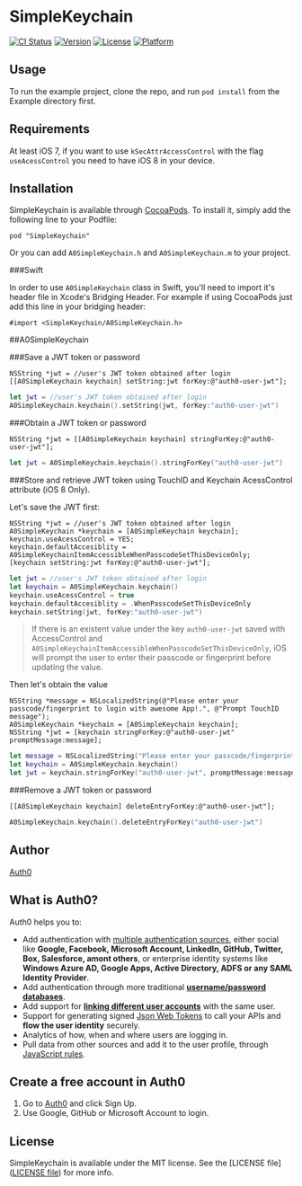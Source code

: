 # SimpleKeychain

[![CI Status](http://img.shields.io/travis/auth0/SimpleKeychain.svg?style=flat)](https://travis-ci.org/auth0/SimpleKeychain)
[![Version](https://img.shields.io/cocoapods/v/SimpleKeychain.svg?style=flat)](http://cocoadocs.org/docsets/SimpleKeychain)
[![License](https://img.shields.io/cocoapods/l/SimpleKeychain.svg?style=flat)](http://cocoadocs.org/docsets/SimpleKeychain)
[![Platform](https://img.shields.io/cocoapods/p/SimpleKeychain.svg?style=flat)](http://cocoadocs.org/docsets/SimpleKeychain)

## Usage

To run the example project, clone the repo, and run `pod install` from the Example directory first.

## Requirements

At least iOS 7, if you want to use `kSecAttrAccessControl` with the flag `useAcessControl` you need to have iOS 8 in your device.

## Installation

SimpleKeychain is available through [CocoaPods](http://cocoapods.org). To install
it, simply add the following line to your Podfile:

    pod "SimpleKeychain"

Or you can add `A0SimpleKeychain.h` and `A0SimpleKeychain.m` to your project.

###Swift

In order to use `A0SimpleKeychain` class in Swift, you'll need to import it's header file in Xcode's Bridging Header. For example if using CocoaPods just add this line in your bridging header:

```objc
#import <SimpleKeychain/A0SimpleKeychain.h>
```

##A0SimpleKeychain

###Save a JWT token or password

```objc
NSString *jwt = //user's JWT token obtained after login
[[A0SimpleKeychain keychain] setString:jwt forKey:@"auth0-user-jwt"];
```

```swift
let jwt = //user's JWT token obtained after login
A0SimpleKeychain.keychain().setString(jwt, forKey:"auth0-user-jwt")
```

###Obtain a JWT token or password

```objc
NSString *jwt = [[A0SimpleKeychain keychain] stringForKey:@"auth0-user-jwt"];
```

```swift
let jwt = A0SimpleKeychain.keychain().stringForKey("auth0-user-jwt")
```

###Store and retrieve JWT token using TouchID and Keychain AcessControl attribute (iOS 8 Only).

Let's save the JWT first:
```objc
NSString *jwt = //user's JWT token obtained after login
A0SimpleKeychain *keychain = [A0SimpleKeychain keychain];
keychain.useAcessControl = YES;
keychain.defaultAccesiblity = A0SimpleKeychainItemAccessibleWhenPasscodeSetThisDeviceOnly;
[keychain setString:jwt forKey:@"auth0-user-jwt"];
```
```swift
let jwt = //user's JWT token obtained after login
let keychain = A0SimpleKeychain.keychain()
keychain.useAcessControl = true
keychain.defaultAccesiblity = .WhenPasscodeSetThisDeviceOnly
keychain.setString(jwt, forKey:"auth0-user-jwt")
```

>If there is an existent value under the key `auth0-user-jwt` saved with AccessControl and `A0SimpleKeychainItemAccessibleWhenPasscodeSetThisDeviceOnly`, iOS will prompt the user to enter their passcode or fingerprint before updating the value.

Then let's obtain the value
```objc
NSString *message = NSLocalizedString(@"Please enter your passcode/fingerprint to login with awesome App!.", @"Prompt TouchID message");
A0SimpleKeychain *keychain = [A0SimpleKeychain keychain];
NSString *jwt = [keychain stringForKey:@"auth0-user-jwt" promptMessage:message];
```
```swift
let message = NSLocalizedString("Please enter your passcode/fingerprint to login with awesome App!.", comment: "Prompt TouchID message")
let keychain = A0SimpleKeychain.keychain()
let jwt = keychain.stringForKey("auth0-user-jwt", promptMessage:message)
```

###Remove a JWT token or password
```objc
[[A0SimpleKeychain keychain] deleteEntryForKey:@"auth0-user-jwt"];
```

```swift
A0SimpleKeychain.keychain().deleteEntryForKey("auth0-user-jwt")
```

## Author

[Auth0](auth0.com)

## What is Auth0?

Auth0 helps you to:

* Add authentication with [multiple authentication sources](https://docs.auth0.com/identityproviders), either social like **Google, Facebook, Microsoft Account, LinkedIn, GitHub, Twitter, Box, Salesforce, amont others**, or enterprise identity systems like **Windows Azure AD, Google Apps, Active Directory, ADFS or any SAML Identity Provider**.
* Add authentication through more traditional **[username/password databases](https://docs.auth0.com/mysql-connection-tutorial)**.
* Add support for **[linking different user accounts](https://docs.auth0.com/link-accounts)** with the same user.
* Support for generating signed [Json Web Tokens](https://docs.auth0.com/jwt) to call your APIs and **flow the user identity** securely.
* Analytics of how, when and where users are logging in.
* Pull data from other sources and add it to the user profile, through [JavaScript rules](https://docs.auth0.com/rules).

## Create a free account in Auth0

1. Go to [Auth0](https://auth0.com) and click Sign Up.
2. Use Google, GitHub or Microsoft Account to login.

## License

SimpleKeychain is available under the MIT license. See the [LICENSE file]([LICENSE file](https://github.com/auth0/SimpleKeychain/blob/master/LICENSE)) for more info.
